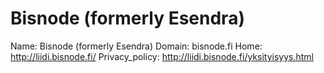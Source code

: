 
# Bisnode (formerly Esendra)

Name: Bisnode (formerly Esendra)
Domain: bisnode.fi
Home: http://liidi.bisnode.fi/
Privacy_policy: http://liidi.bisnode.fi/yksityisyys.html
